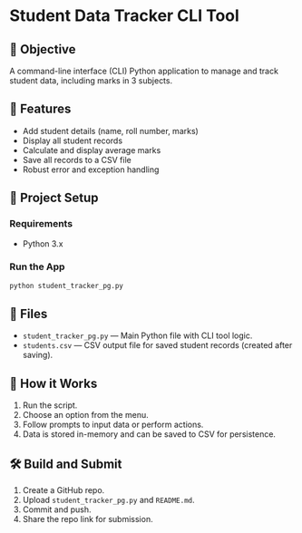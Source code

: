 # Student Data Tracker CLI Tool

## 🎯 Objective

A command-line interface (CLI) Python application to manage and track student data, including marks in 3 subjects.

## 🧰 Features

- Add student details (name, roll number, marks)
- Display all student records
- Calculate and display average marks
- Save all records to a CSV file
- Robust error and exception handling

## 🚀 Project Setup

### Requirements

- Python 3.x

### Run the App

```bash
python student_tracker_pg.py
```

## 📂 Files

- `student_tracker_pg.py` — Main Python file with CLI tool logic.
- `students.csv` — CSV output file for saved student records (created after saving).

## 📌 How it Works

1. Run the script.
2. Choose an option from the menu.
3. Follow prompts to input data or perform actions.
4. Data is stored in-memory and can be saved to CSV for persistence.

## 🛠 Build and Submit

1. Create a GitHub repo.
2. Upload `student_tracker_pg.py` and `README.md`.
3. Commit and push.
4. Share the repo link for submission.
